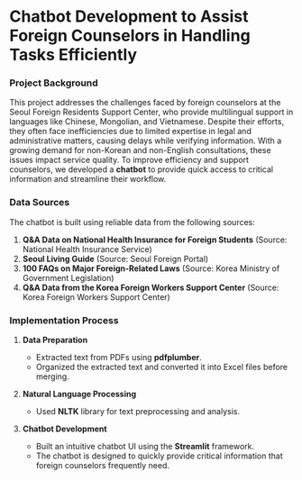 # Chatbot Development to Assist Foreign Counselors in Handling Tasks Efficiently

### Project Background
This project addresses the challenges faced by foreign counselors at the Seoul Foreign Residents Support Center, who provide multilingual support in languages like Chinese, Mongolian, and Vietnamese. Despite their efforts, they often face inefficiencies due to limited expertise in legal and administrative matters, causing delays while verifying information. With a growing demand for non-Korean and non-English consultations, these issues impact service quality. To improve efficiency and support counselors, we developed a **chatbot** to provide quick access to critical information and streamline their workflow.

### Data Sources

The chatbot is built using reliable data from the following sources:

1. **Q&A Data on National Health Insurance for Foreign Students** (Source: National Health Insurance Service)
2. **Seoul Living Guide** (Source: Seoul Foreign Portal)
3. **100 FAQs on Major Foreign-Related Laws** (Source: Korea Ministry of Government Legislation)
4. **Q&A Data from the Korea Foreign Workers Support Center** (Source: Korea Foreign Workers Support Center)

### Implementation Process

1. **Data Preparation**
   - Extracted text from PDFs using **pdfplumber**.
   - Organized the extracted text and converted it into Excel files before merging.

2. **Natural Language Processing**
   - Used **NLTK** library for text preprocessing and analysis.

3. **Chatbot Development**
   - Built an intuitive chatbot UI using the **Streamlit** framework.
   - The chatbot is designed to quickly provide critical information that foreign counselors frequently need.

